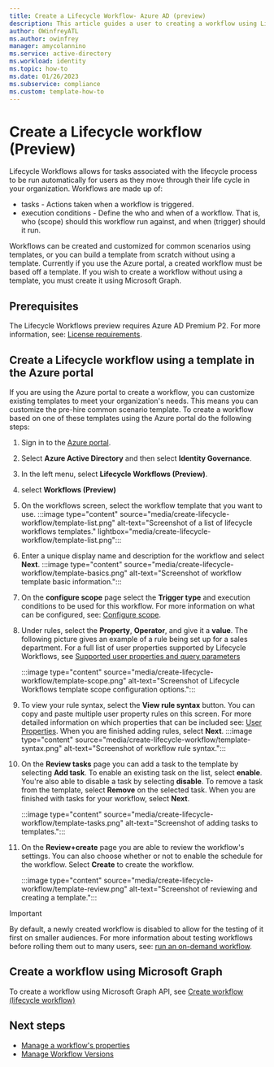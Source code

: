 ```yaml
---
title: Create a Lifecycle Workflow- Azure AD (preview)
description: This article guides a user to creating a workflow using Lifecycle Workflows 
author: OWinfreyATL
ms.author: owinfrey
manager: amycolannino
ms.service: active-directory
ms.workload: identity
ms.topic: how-to 
ms.date: 01/26/2023
ms.subservice: compliance
ms.custom: template-how-to 
---
```


# Create a Lifecycle workflow (Preview)
Lifecycle Workflows allows for tasks associated with the lifecycle process to be run automatically for users as they move through their life cycle in your organization. Workflows are made up of:
 - tasks - Actions taken when a workflow is triggered.
 - execution conditions - Define the who and when of a workflow. That is, who (scope) should this workflow run against, and when (trigger) should it run.

Workflows can be created and customized for common scenarios using templates, or you can build a template from scratch without using a template. Currently if you use the Azure portal, a created workflow must be based off a template. If you wish to create a workflow without using a template, you must create it using Microsoft Graph.

## Prerequisites

The Lifecycle Workflows preview requires Azure AD Premium P2. For more information, see: [License requirements](what-are-lifecycle-workflows.md#license-requirements).

## Create a Lifecycle workflow using a template in the Azure portal

If you are using the Azure portal to create a workflow, you can customize existing templates to meet your organization's needs. This means you can customize the pre-hire common scenario template. To create a workflow based on one of these templates using the Azure portal do the following steps:

1. Sign in to the [Azure portal](https://portal.azure.com).

1. Select **Azure Active Directory** and then select **Identity Governance**.

1. In the left menu, select **Lifecycle Workflows (Preview)**.

1. select **Workflows (Preview)** 

1. On the workflows screen, select the workflow template that you want to use. 
 :::image type="content" source="media/create-lifecycle-workflow/template-list.png" alt-text="Screenshot of a list of lifecycle workflows templates." lightbox="media/create-lifecycle-workflow/template-list.png":::
1. Enter a unique display name and description for the workflow and select **Next**.
 :::image type="content" source="media/create-lifecycle-workflow/template-basics.png" alt-text="Screenshot of workflow template basic information.":::

1. On the **configure scope** page select the **Trigger type** and execution conditions to be used for this workflow. For more information on what can be configured, see: [Configure scope](understanding-lifecycle-workflows.md#configure-scope).

1. Under rules, select the **Property**, **Operator**, and give it a **value**. The following picture gives an example of a rule being set up for a sales department. For a full list of user properties supported by Lifecycle Workflows, see [Supported user properties and query parameters](/graph/api/resources/identitygovernance-rulebasedsubjectset?view=graph-rest-beta&preserve-view=true#supported-user-properties-and-query-parameters)

    :::image type="content" source="media/create-lifecycle-workflow/template-scope.png" alt-text="Screenshot of Lifecycle Workflows template scope configuration options.":::

1. To view your rule syntax, select the **View rule syntax** button. You can copy and paste multiple user property rules on this screen. For more detailed information on which properties that can be included see: [User Properties](/graph/aad-advanced-queries?tabs=http#user-properties). When you are finished adding rules, select **Next**.
    :::image type="content" source="media/create-lifecycle-workflow/template-syntax.png" alt-text="Screenshot of workflow rule syntax.":::

1. On the **Review tasks** page you can add a task to the template by selecting **Add task**. To enable an existing task on the list, select **enable**. You're also able to disable a task by selecting **disable**. To remove a task from the template, select **Remove** on the selected task. When you are finished with tasks for your workflow, select **Next**.

    :::image type="content" source="media/create-lifecycle-workflow/template-tasks.png" alt-text="Screenshot of adding tasks to templates.":::

1. On the **Review+create** page you are able to review the workflow's settings. You can also choose whether or not to enable the schedule for the workflow. Select **Create** to create the workflow.

    :::image type="content" source="media/create-lifecycle-workflow/template-review.png" alt-text="Screenshot of reviewing and creating a template.":::



> [!IMPORTANT]
> By default, a newly created workflow is disabled to allow for the testing of it first on smaller audiences. For more information about testing workflows before rolling them out to many users, see: [run an on-demand workflow](on-demand-workflow.md).

## Create a workflow using Microsoft Graph

To create a workflow using Microsoft Graph API, see [Create workflow (lifecycle workflow)](/graph/api/identitygovernance-lifecycleworkflowscontainer-post-workflows)

## Next steps

- [Manage a workflow's properties](manage-workflow-properties.md)
- [Manage Workflow Versions](manage-workflow-tasks.md)
